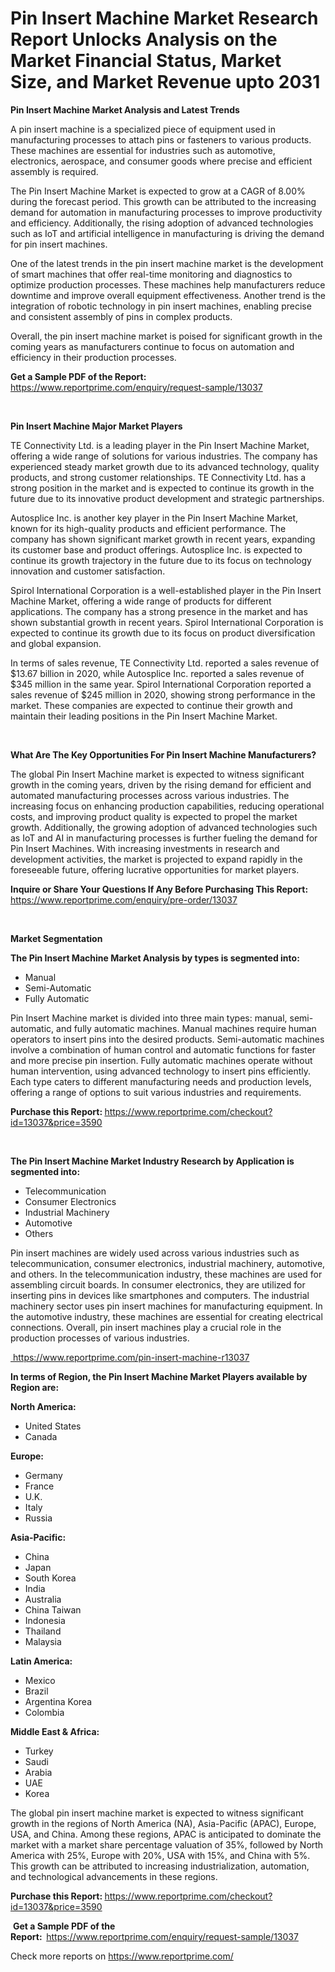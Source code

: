 <p><h1>Pin Insert Machine Market Research Report Unlocks Analysis on the Market Financial Status, Market Size, and Market Revenue upto 2031</h1></p><p><strong>Pin Insert Machine Market Analysis and Latest Trends</strong></p>
<p><p>A pin insert machine is a specialized piece of equipment used in manufacturing processes to attach pins or fasteners to various products. These machines are essential for industries such as automotive, electronics, aerospace, and consumer goods where precise and efficient assembly is required.</p><p>The Pin Insert Machine Market is expected to grow at a CAGR of 8.00% during the forecast period. This growth can be attributed to the increasing demand for automation in manufacturing processes to improve productivity and efficiency. Additionally, the rising adoption of advanced technologies such as IoT and artificial intelligence in manufacturing is driving the demand for pin insert machines.</p><p>One of the latest trends in the pin insert machine market is the development of smart machines that offer real-time monitoring and diagnostics to optimize production processes. These machines help manufacturers reduce downtime and improve overall equipment effectiveness. Another trend is the integration of robotic technology in pin insert machines, enabling precise and consistent assembly of pins in complex products.</p><p>Overall, the pin insert machine market is poised for significant growth in the coming years as manufacturers continue to focus on automation and efficiency in their production processes.</p></p>
<p><strong>Get a Sample PDF of the Report:&nbsp;</strong> <a href="https://www.reportprime.com/enquiry/request-sample/13037">https://www.reportprime.com/enquiry/request-sample/13037</a></p>
<p>&nbsp;</p>
<p><strong>Pin Insert Machine Major Market Players</strong></p>
<p><p>TE Connectivity Ltd. is a leading player in the Pin Insert Machine Market, offering a wide range of solutions for various industries. The company has experienced steady market growth due to its advanced technology, quality products, and strong customer relationships. TE Connectivity Ltd. has a strong position in the market and is expected to continue its growth in the future due to its innovative product development and strategic partnerships.</p><p>Autosplice Inc. is another key player in the Pin Insert Machine Market, known for its high-quality products and efficient performance. The company has shown significant market growth in recent years, expanding its customer base and product offerings. Autosplice Inc. is expected to continue its growth trajectory in the future due to its focus on technology innovation and customer satisfaction.</p><p>Spirol International Corporation is a well-established player in the Pin Insert Machine Market, offering a wide range of products for different applications. The company has a strong presence in the market and has shown substantial growth in recent years. Spirol International Corporation is expected to continue its growth due to its focus on product diversification and global expansion.</p><p>In terms of sales revenue, TE Connectivity Ltd. reported a sales revenue of $13.67 billion in 2020, while Autosplice Inc. reported a sales revenue of $345 million in the same year. Spirol International Corporation reported a sales revenue of $245 million in 2020, showing strong performance in the market. These companies are expected to continue their growth and maintain their leading positions in the Pin Insert Machine Market.</p></p>
<p>&nbsp;</p>
<p><strong>What Are The Key Opportunities For Pin Insert Machine Manufacturers?</strong></p>
<p><p>The global Pin Insert Machine market is expected to witness significant growth in the coming years, driven by the rising demand for efficient and automated manufacturing processes across various industries. The increasing focus on enhancing production capabilities, reducing operational costs, and improving product quality is expected to propel the market growth. Additionally, the growing adoption of advanced technologies such as IoT and AI in manufacturing processes is further fueling the demand for Pin Insert Machines. With increasing investments in research and development activities, the market is projected to expand rapidly in the foreseeable future, offering lucrative opportunities for market players.</p></p>
<p><strong>Inquire or Share Your Questions If Any Before Purchasing This Report:</strong> <a href="https://www.reportprime.com/enquiry/pre-order/13037">https://www.reportprime.com/enquiry/pre-order/13037</a></p>
<p>&nbsp;</p>
<p><strong>Market Segmentation</strong></p>
<p><strong>The Pin Insert Machine Market Analysis by types is segmented into:</strong></p>
<p><ul><li>Manual</li><li>Semi-Automatic</li><li>Fully Automatic</li></ul></p>
<p><p>Pin Insert Machine market is divided into three main types: manual, semi-automatic, and fully automatic machines. Manual machines require human operators to insert pins into the desired products. Semi-automatic machines involve a combination of human control and automatic functions for faster and more precise pin insertion. Fully automatic machines operate without human intervention, using advanced technology to insert pins efficiently. Each type caters to different manufacturing needs and production levels, offering a range of options to suit various industries and requirements.</p></p>
<p><strong>Purchase this Report:&nbsp;</strong><a href="https://www.reportprime.com/checkout?id=13037&price=3590">https://www.reportprime.com/checkout?id=13037&price=3590</a></p>
<p>&nbsp;</p>
<p><strong>The Pin Insert Machine Market Industry Research by Application is segmented into:</strong></p>
<p><ul><li>Telecommunication</li><li>Consumer Electronics</li><li>Industrial Machinery</li><li>Automotive</li><li>Others</li></ul></p>
<p><p>Pin insert machines are widely used across various industries such as telecommunication, consumer electronics, industrial machinery, automotive, and others. In the telecommunication industry, these machines are used for assembling circuit boards. In consumer electronics, they are utilized for inserting pins in devices like smartphones and computers. The industrial machinery sector uses pin insert machines for manufacturing equipment. In the automotive industry, these machines are essential for creating electrical connections. Overall, pin insert machines play a crucial role in the production processes of various industries.</p></p>
<p><a href="https://www.reportprime.com/pin-insert-machine-r13037">&nbsp;https://www.reportprime.com/pin-insert-machine-r13037</a></p>
<p><strong>In terms of Region, the Pin Insert Machine Market Players available by Region are:</strong></p>
<p>
    <p> <strong> North America: </strong>
        <ul>
            <li>United States</li>
            <li>Canada</li>
        </ul>
        </p> 
    <p> <strong> Europe: </strong>
        <ul>
            <li>Germany</li>
            <li>France</li>
            <li>U.K.</li>
            <li>Italy</li>
            <li>Russia</li>
        </ul>
        </p> 
    <p> <strong> Asia-Pacific: </strong>
        <ul>
            <li>China</li>
            <li>Japan</li>
            <li>South Korea</li>
            <li>India</li>
            <li>Australia</li>
            <li>China Taiwan</li>
            <li>Indonesia</li>
            <li>Thailand</li>
            <li>Malaysia</li>
        </ul>
        </p> 
    <p> <strong> Latin America: </strong>
        <ul>
            <li>Mexico</li>
            <li>Brazil</li>
            <li>Argentina Korea</li>
            <li>Colombia</li>
        </ul>
        </p> 
    <p> <strong> Middle East & Africa: </strong>
        <ul>
            <li>Turkey</li>
            <li>Saudi</li>
            <li>Arabia</li>
            <li>UAE</li>
            <li>Korea</li>
        </ul>
    </p>
    </p>
<p><p>The global pin insert machine market is expected to witness significant growth in the regions of North America (NA), Asia-Pacific (APAC), Europe, USA, and China. Among these regions, APAC is anticipated to dominate the market with a market share percentage valuation of 35%, followed by North America with 25%, Europe with 20%, USA with 15%, and China with 5%. This growth can be attributed to increasing industrialization, automation, and technological advancements in these regions.</p></p>
<p><strong>Purchase this Report: </strong><a href="https://www.reportprime.com/checkout?id=13037&price=3590">https://www.reportprime.com/checkout?id=13037&price=3590</a></p>
<p>&nbsp;<strong>Get a Sample PDF of the Report:&nbsp;&nbsp;</strong><a href="https://www.reportprime.com/enquiry/request-sample/13037">https://www.reportprime.com/enquiry/request-sample/13037</a></p>
<p><strong></strong></p>
<p>Check more reports on <a href="https://www.reportprime.com/">https://www.reportprime.com/</a></p>
